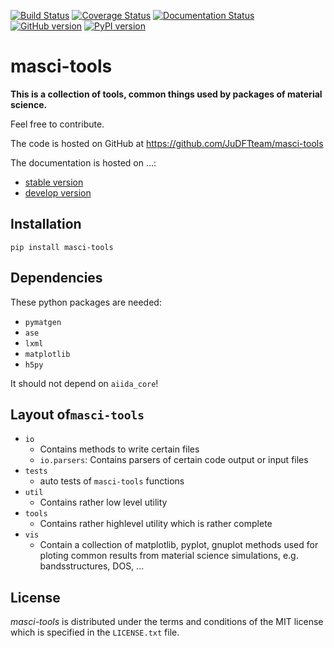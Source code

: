 [![Build Status](https://travis-ci.com/JuDFTteam/masci-tools.svg?branch=master)](https://travis-ci.com/JuDFTteam/masci-tools)
[![Coverage Status](https://coveralls.io/repos/github/JuDFTteam/masci-tools/badge.svg?branch=develop)](https://coveralls.io/github/JuDFTteam/masci-tools?branch=develop)
[![Documentation Status](https://readthedocs.org/projects/masci-tools/badge/?version=latest)](https://masci-tools.readthedocs.io/en/latest/?badge=latest)
[![GitHub version](https://badge.fury.io/gh/JuDFTteam%2Fmasci-tools.svg)](https://badge.fury.io/gh/JuDFTteam%2Fmasci-tools)
[![PyPI version](https://badge.fury.io/py/masci_tools.svg)](https://badge.fury.io/py/masci_tools)


# masci-tools

**This is a collection of tools, common things used by packages of material science.**

Feel free to contribute.

The code is hosted on GitHub at
<https://github.com/JuDFTteam/masci-tools>

The documentation is hosted on ...:

-   [stable version](...)
-   [develop version](...)

## Installation

```
pip install masci-tools
```

## Dependencies

These python packages are needed:
* `pymatgen`
* `ase`
* `lxml`
* `matplotlib`
* `h5py`

It should not depend on `aiida_core`!

## Layout of`masci-tools`

* `io`
    * Contains methods to write certain files
    * `io.parsers`: Contains parsers of certain code output or input files
* `tests`
    * auto tests of `masci-tools` functions
* `util`
    * Contains rather low level utility
* `tools`
    * Contains rather highlevel utility which is rather complete
* `vis`
    * Contain a collection of matplotlib, pyplot, gnuplot methods used for ploting common results from material science simulations, e.g. bandsstructures, DOS, ... 

## License


*masci-tools* is distributed under the terms and conditions of the MIT license which is specified in the `LICENSE.txt` file.

